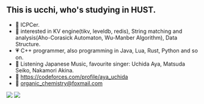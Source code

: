 ## This is ucchi, who's studying in HUST.

- :blue_heart: ICPCer.
- :purple_heart: interested in KV engine(tikv, leveldb, redis), String matching and analysis(Aho-Corasick Automaton, Wu-Manber Algorithm), Data Structure.
- :heartpulse: C++ programmer, also programming in Java, Lua, Rust, Python and so on.
- :yellow_heart: Listening Japanese Music, favourite singer: Uchida Aya, Matsuda Seiko, Nakamori Akina.
- :heartbeat: https://codeforces.com/profile/aya_uchida
- :email: organic_chemistry@foxmail.com

![](https://github-readme-stats.vercel.app/api?username=sohardforaname&show_icons=true&theme=synthwave)
![](https://github-readme-stats.vercel.app/api/top-langs/?username=sohardforaname&hide=html,css&layout=compact&langs_count=9)

